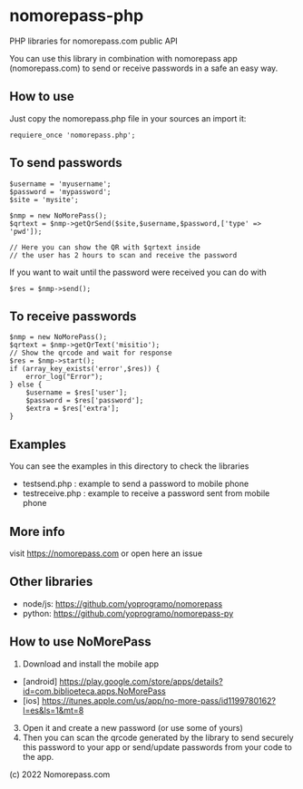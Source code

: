 # nomorepass-php
PHP libraries for nomorepass.com public API

You can use this library in combination with nomorepass app (nomorepass.com) to send or receive passwords in a safe an easy way.

## How to use

Just copy the nomorepass.php file in your sources an import it:

```
requiere_once 'nomorepass.php';
```

## To send passwords

```
$username = 'myusername';
$password = 'mypassword';
$site = 'mysite';

$nmp = new NoMorePass();
$qrtext = $nmp->getQrSend($site,$username,$password,['type' => 'pwd']);

// Here you can show the QR with $qrtext inside
// the user has 2 hours to scan and receive the password
```

If you want to wait until the password were received you can do with

```
$res = $nmp->send();
```

## To receive passwords

```
$nmp = new NoMorePass();
$qrtext = $nmp->getQrText('misitio');
// Show the qrcode and wait for response
$res = $nmp->start();
if (array_key_exists('error',$res)) {
    error_log("Error");
} else {
    $username = $res['user'];
    $password = $res['password'];
    $extra = $res['extra'];
}
```

## Examples

You can see the examples in this directory to check the libraries

* testsend.php : example to send a password to mobile phone
* testreceive.php : example to receive a password sent from mobile phone

## More info

visit https://nomorepass.com or open here an issue

## Other libraries

* node/js: https://github.com/yoprogramo/nomorepass
* python: https://github.com/yoprogramo/nomorepass-py

## How to use NoMorePass

1. Download and install the mobile app

* [android] https://play.google.com/store/apps/details?id=com.biblioeteca.apps.NoMorePass
* [ios] https://itunes.apple.com/us/app/no-more-pass/id1199780162?l=es&ls=1&mt=8

3. Open it and create a new password (or use some of yours)
4. Then you can scan the qrcode generated by the library to send securely this password to your app or send/update passwords from your code to the app.

(c) 2022 Nomorepass.com

